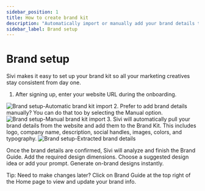 ```yaml
---
sidebar_position: 1
title: How to create brand kit
description: "Automatically import or manually add your brand details to Sivi AI's brand kit for consistent marketing creatives."
sidebar_label: Brand setup
---
```


# Brand setup

Sivi makes it easy to set up your brand kit so all your marketing creatives stay consistent from day one.

1. After signing up, enter your website URL during the onboarding.
<img src="/img/brand-kit/brand-setup/1_brand-setup_automatic-brand-kit-import.png" alt="Brand setup-Automatic brand kit import" />
2. Prefer to add brand details manually? You can do that too by selecting the Manual option.
<img src="/img/brand-kit/brand-setup/2_brand-setup_manual-brand-kit-import.png" alt="Brand setup-Manual brand kit import" />
3. Sivi will automatically pull your brand details from the website and add them to the Brand Kit. This includes logo, company name, description, social handles, images, colors, and typography.
<img src="/img/brand-kit/brand-setup/3_brand-setup_extracted-brand-details.png" alt="Brand setup-Extracted brand details" />

Once the brand details are confirmed, Sivi will analyze and finish the Brand Guide. Add the required design dimensions. Choose a suggested design idea or add your prompt. Generate on-brand designs instantly.

Tip: Need to make changes later? Click on Brand Guide at the top right of the Home page to view and update your brand info.